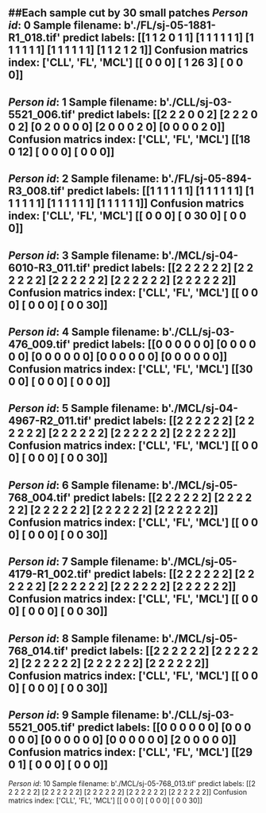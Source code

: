 ##Each sample cut by 30 small patches
*Person id*: 0  Sample filename: b'./FL/sj-05-1881-R1_018.tif'
predict labels:
 [[1 1 2 0 1 1]
 [1 1 1 1 1 1]
 [1 1 1 1 1 1]
 [1 1 1 1 1 1]
 [1 1 2 1 2 1]]
Confusion matrics index: ['CLL', 'FL', 'MCL'] 
 [[ 0  0  0]
 [ 1 26  3]
 [ 0  0  0]]
--------------------------------------------------
*Person id*: 1  Sample filename: b'./CLL/sj-03-5521_006.tif'
predict labels:
 [[2 2 2 0 0 2]
 [2 2 2 0 0 2]
 [0 2 0 0 0 0]
 [2 0 0 0 2 0]
 [0 0 0 0 2 0]]
Confusion matrics index: ['CLL', 'FL', 'MCL'] 
 [[18  0 12]
 [ 0  0  0]
 [ 0  0  0]]
 --------------------------------------------------
*Person id*: 2  Sample filename: b'./FL/sj-05-894-R3_008.tif'
predict labels:
 [[1 1 1 1 1 1]
 [1 1 1 1 1 1]
 [1 1 1 1 1 1]
 [1 1 1 1 1 1]
 [1 1 1 1 1 1]]
Confusion matrics index: ['CLL', 'FL', 'MCL'] 
 [[ 0  0  0]
 [ 0 30  0]
 [ 0  0  0]]
--------------------------------------------------
*Person id*: 3  Sample filename: b'./MCL/sj-04-6010-R3_011.tif'
predict labels:
 [[2 2 2 2 2 2]
 [2 2 2 2 2 2]
 [2 2 2 2 2 2]
 [2 2 2 2 2 2]
 [2 2 2 2 2 2]]
Confusion matrics index: ['CLL', 'FL', 'MCL'] 
 [[ 0  0  0]
 [ 0  0  0]
 [ 0  0 30]]
--------------------------------------------------
*Person id*: 4  Sample filename: b'./CLL/sj-03-476_009.tif'
predict labels:
 [[0 0 0 0 0 0]
 [0 0 0 0 0 0]
 [0 0 0 0 0 0]
 [0 0 0 0 0 0]
 [0 0 0 0 0 0]]
Confusion matrics index: ['CLL', 'FL', 'MCL'] 
 [[30  0  0]
 [ 0  0  0]
 [ 0  0  0]]
--------------------------------------------------
*Person id*: 5  Sample filename: b'./MCL/sj-04-4967-R2_011.tif'
predict labels:
 [[2 2 2 2 2 2]
 [2 2 2 2 2 2]
 [2 2 2 2 2 2]
 [2 2 2 2 2 2]
 [2 2 2 2 2 2]]
Confusion matrics index: ['CLL', 'FL', 'MCL'] 
 [[ 0  0  0]
 [ 0  0  0]
 [ 0  0 30]]
 --------------------------------------------------
*Person id*: 6  Sample filename: b'./MCL/sj-05-768_004.tif'
predict labels:
 [[2 2 2 2 2 2]
 [2 2 2 2 2 2]
 [2 2 2 2 2 2]
 [2 2 2 2 2 2]
 [2 2 2 2 2 2]]
Confusion matrics index: ['CLL', 'FL', 'MCL'] 
 [[ 0  0  0]
 [ 0  0  0]
 [ 0  0 30]]
--------------------------------------------------
*Person id*: 7  Sample filename: b'./MCL/sj-05-4179-R1_002.tif'
predict labels:
 [[2 2 2 2 2 2]
 [2 2 2 2 2 2]
 [2 2 2 2 2 2]
 [2 2 2 2 2 2]
 [2 2 2 2 2 2]]
Confusion matrics index: ['CLL', 'FL', 'MCL'] 
 [[ 0  0  0]
 [ 0  0  0]
 [ 0  0 30]]
--------------------------------------------------
*Person id*: 8  Sample filename: b'./MCL/sj-05-768_014.tif'
predict labels:
 [[2 2 2 2 2 2]
 [2 2 2 2 2 2]
 [2 2 2 2 2 2]
 [2 2 2 2 2 2]
 [2 2 2 2 2 2]]
Confusion matrics index: ['CLL', 'FL', 'MCL'] 
 [[ 0  0  0]
 [ 0  0  0]
 [ 0  0 30]]
 --------------------------------------------------
*Person id*: 9  Sample filename: b'./CLL/sj-03-5521_005.tif'
predict labels:
 [[0 0 0 0 0 0]
 [0 0 0 0 0 0]
 [0 0 0 0 0 0]
 [0 0 0 0 0 0]
 [2 0 0 0 0 0]]
Confusion matrics index: ['CLL', 'FL', 'MCL'] 
 [[29  0  1]
 [ 0  0  0]
 [ 0  0  0]]
--------------------------------------------------
*Person id*: 10  Sample filename: b'./MCL/sj-05-768_013.tif'
predict labels:
 [[2 2 2 2 2 2]
 [2 2 2 2 2 2]
 [2 2 2 2 2 2]
 [2 2 2 2 2 2]
 [2 2 2 2 2 2]]
Confusion matrics index: ['CLL', 'FL', 'MCL'] 
 [[ 0  0  0]
 [ 0  0  0]
 [ 0  0 30]]
